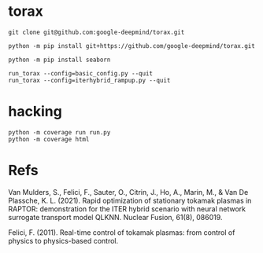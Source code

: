 # torax

```
git clone git@github.com:google-deepmind/torax.git
```

```
python -m pip install git+https://github.com/google-deepmind/torax.git
```

```
python -m pip install seaborn
```

```
run_torax --config=basic_config.py --quit
run_torax --config=iterhybrid_rampup.py --quit
```

# hacking

```
python -m coverage run run.py
python -m coverage html
```

# Refs

Van Mulders, S., Felici, F., Sauter, O., Citrin, J., Ho, A., Marin,
M., & Van De Plassche, K. L. (2021). Rapid optimization of stationary
tokamak plasmas in RAPTOR: demonstration for the ITER hybrid scenario
with neural network surrogate transport model QLKNN. Nuclear Fusion,
61(8), 086019.

Felici, F. (2011). Real-time control of tokamak plasmas: from control
of physics to physics-based control.
